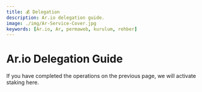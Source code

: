 ```yaml
---
title: 💰 Delegation
description: Ar.io delegation guide.
image: ./img/Ar-Service-Cover.jpg
keywords: [Ar.io, Ar, permaweb, kurulum, rehber]
---
```


# Ar.io Delegation Guide

If you have completed the operations on the previous page, we will activate staking here.